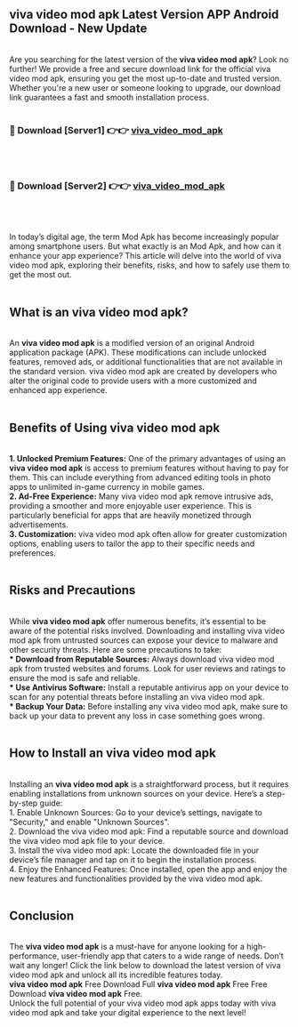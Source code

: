 ## viva video mod apk Latest Version APP Android Download - New Update
<br>
Are you searching for the latest version of the <strong>viva video mod apk</strong>? Look no further! We provide a free and secure download link for the official viva video mod apk, ensuring you get the most up-to-date and trusted version. Whether you're a new user or someone looking to upgrade, our download link guarantees a fast and smooth installation process.
<br>
<br>
<h3>🔴 Download [Server1] 👉👉 <a href="https://modyolo.store/viva+video+mod+apk">viva_video_mod_apk</a></h3><br>
<br>
<h3>🔴 Download [Server2] 👉👉 <a href="https://modyolo.store/viva+video+mod+apk">viva_video_mod_apk</a></h3><br>
<br>
<br>
In today’s digital age, the term Mod Apk has become increasingly popular among smartphone users. But what exactly is an Mod Apk, and how can it enhance your app experience? This article will delve into the world of viva video mod apk, exploring their benefits, risks, and how to safely use them to get the most out.
<br>
<br>
<h2>What is an viva video mod apk?</h2>
<br>
An <strong>viva video mod apk</strong> is a modified version of an original Android application package (APK). These modifications can include unlocked features, removed ads, or additional functionalities that are not available in the standard version. viva video mod apk are created by developers who alter the original code to provide users with a more customized and enhanced app experience.
<br>
<br>
<h2>Benefits of Using viva video mod apk</h2>
<br>
<strong> 1. Unlocked Premium Features:</strong> One of the primary advantages of using an <strong>viva video mod apk</strong> is access to premium features without having to pay for them. This can include everything from advanced editing tools in photo apps to unlimited in-game currency in mobile games.
<br>
<strong> 2. Ad-Free Experience:</strong> Many viva video mod apk remove intrusive ads, providing a smoother and more enjoyable user experience. This is particularly beneficial for apps that are heavily monetized through advertisements.
<br>
<strong> 3. Customization:</strong> viva video mod apk often allow for greater customization options, enabling users to tailor the app to their specific needs and preferences.
<br>
<br>
<h2>Risks and Precautions</h2>
<br>
While <strong>viva video mod apk</strong> offer numerous benefits, it’s essential to be aware of the potential risks involved. Downloading and installing viva video mod apk from untrusted sources can expose your device to malware and other security threats. Here are some precautions to take:
<br>
<strong> * Download from Reputable Sources:</strong> Always download viva video mod apk from trusted websites and forums. Look for user reviews and ratings to ensure the mod is safe and reliable.
<br>
<strong> * Use Antivirus Software:</strong> Install a reputable antivirus app on your device to scan for any potential threats before installing an viva video mod apk.
<br>
<strong> * Backup Your Data:</strong> Before installing any viva video mod apk, make sure to back up your data to prevent any loss in case something goes wrong.
<br>
<br>
<h2>How to Install an viva video mod apk</h2>
<br>
Installing an <strong>viva video mod apk</strong> is a straightforward process, but it requires enabling installations from unknown sources on your device. Here’s a step-by-step guide:
<br>
 1. Enable Unknown Sources: Go to your device’s settings, navigate to "Security," and enable "Unknown Sources".
<br>
 2. Download the viva video mod apk: Find a reputable source and download the viva video mod apk file to your device.
<br>
 3. Install the viva video mod apk: Locate the downloaded file in your device’s file manager and tap on it to begin the installation process.
<br>
 4. Enjoy the Enhanced Features: Once installed, open the app and enjoy the new features and functionalities provided by the viva video mod apk.
<br>
<br>
<h2><strong>Conclusion</strong></h2>
<br>
The <strong>viva video mod apk</strong> is a must-have for anyone looking for a high-performance, user-friendly app that caters to a wide range of needs. Don’t wait any longer! Click the link below to download the latest version of viva video mod apk and unlock all its incredible features today.
<br>
<strong>viva video mod apk</strong> Free Download Full <strong>viva video mod apk</strong> Free Free Download <strong>viva video mod apk</strong> Free.
<br>
Unlock the full potential of your viva video mod apk apps today with viva video mod apk and take your digital experience to the next level!